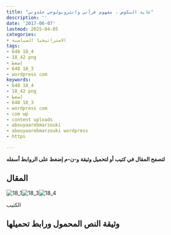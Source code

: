 ```yaml
---
title: "غاية النكوص ، مفهوم قرآني وانثروبولوجي خلدوني"
description: ''
date: '2017-06-07'
lastmod: 2025-04-05
categories:
- الاستراتيجيا السياسية
tags:
- 648 18_4
- 18_42 png
- إضغط
- 648 18_3
- wordpress com
keywords:
- 648 18_4
- 18_42 png
- إضغط
- 648 18_3
- wordpress com
- com wp
- content uploads
- abouyaarebmarzouki
- abouyaarebmarzouki wordpress
- https

---
```

**لتصفح المقال في كتيب أو لتحميل وثيقة و-ن-م إضغط على الروابط أسفله**

## المقال

![18_1](https://abouyaarebmarzouki.wordpress.com/wp-content/uploads/2017/06/18_12.png?w=648)![18_3](https://abouyaarebmarzouki.wordpress.com/wp-content/uploads/2017/06/18_32.png?w=648)![18_4](https://abouyaarebmarzouki.wordpress.com/wp-content/uploads/2017/06/18_42.png?w=648)

الكتيب

## وثيقة النص المحمول ورابط تحميلها

###
